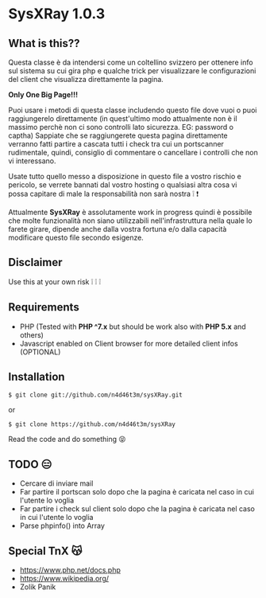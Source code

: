 SysXRay 1.0.3
==============

## What is this??
Questa classe è da intendersi come un coltellino svizzero per ottenere info
sul sistema su cui gira php e qualche trick per visualizzare le 
configurazioni del client che visualizza direttamente la pagina. 
 
**Only One Big Page!!!**

Puoi usare i metodi di questa classe includendo questo file dove vuoi o 
puoi raggiungerelo direttamente (in quest'ultimo modo attualmente non è 
il massimo perchè non ci sono controlli lato sicurezza. EG: password o captha) 
Sappiate che se raggiungerete questa pagina direttamente verranno fatti 
partire a cascata tutti i check tra cui un portscanner rudimentale, quindi, 
consiglio di commentare o cancellare i controlli che non vi interessano.

Usate tutto quello messo a disposizione in questo file a vostro rischio e 
pericolo, se verrete bannati dal vostro hosting o qualsiasi altra cosa vi 
possa capitare di male la responsabilità non sarà nostra :grey_exclamation: :exclamation:

Attualmente **SysXRay** è assolutamente work in progress quindi è possibile che 
molte funzionalità non siano utilizzabili nell'infrastruttura nella quale 
lo farete girare, dipende anche dalla vostra fortuna e/o dalla capacità 
modificare questo file secondo esigenze.

## Disclaimer
Use this at your own risk :grey_exclamation: :grey_exclamation: :grey_exclamation:

## Requirements
- PHP (Tested with **PHP ^7.x** but should be work also with **PHP 5.x** and others)
- Javascript enabled on Client browser for more detailed client infos (OPTIONAL)

## Installation
```
$ git clone git://github.com/n4d46t3m/sysXRay.git
```
or
```
$ git clone https://github.com/n4d46t3m/sysXRay
```
Read the code and do something :stuck_out_tongue_closed_eyes:

## TODO :expressionless:
- Cercare di inviare mail
- Far partire il portscan solo dopo che la pagina è caricata nel caso in cui l'utente lo voglia
- Far partire i check sul client solo dopo che la pagina è caricata nel caso in cui l'utente lo voglia
- Parse phpinfo() into Array

## Special TnX :kissing_cat:
- https://www.php.net/docs.php
- https://www.wikipedia.org/
- Zolik Panik
